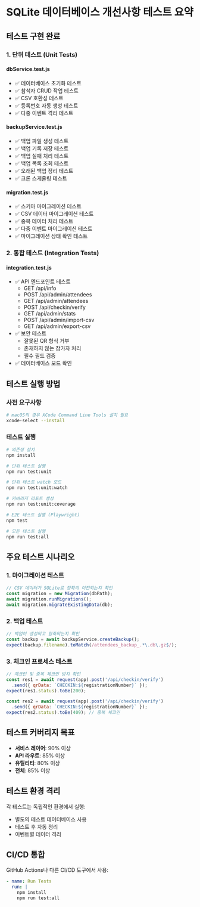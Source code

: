 # SQLite 데이터베이스 개선사항 테스트 요약

## 테스트 구현 완료

### 1. 단위 테스트 (Unit Tests)

#### dbService.test.js
- ✅ 데이터베이스 초기화 테스트
- ✅ 참석자 CRUD 작업 테스트
- ✅ CSV 호환성 테스트
- ✅ 등록번호 자동 생성 테스트
- ✅ 다중 이벤트 격리 테스트

#### backupService.test.js
- ✅ 백업 파일 생성 테스트
- ✅ 백업 기록 저장 테스트
- ✅ 백업 실패 처리 테스트
- ✅ 백업 목록 조회 테스트
- ✅ 오래된 백업 정리 테스트
- ✅ 크론 스케줄링 테스트

#### migration.test.js
- ✅ 스키마 마이그레이션 테스트
- ✅ CSV 데이터 마이그레이션 테스트
- ✅ 중복 데이터 처리 테스트
- ✅ 다중 이벤트 마이그레이션 테스트
- ✅ 마이그레이션 상태 확인 테스트

### 2. 통합 테스트 (Integration Tests)

#### integration.test.js
- ✅ API 엔드포인트 테스트
  - GET /api/info
  - POST /api/admin/attendees
  - GET /api/admin/attendees
  - POST /api/checkin/verify
  - GET /api/admin/stats
  - POST /api/admin/import-csv
  - GET /api/admin/export-csv
- ✅ 보안 테스트
  - 잘못된 QR 형식 거부
  - 존재하지 않는 참가자 처리
  - 필수 필드 검증
- ✅ 데이터베이스 모드 확인

## 테스트 실행 방법

### 사전 요구사항
```bash
# macOS의 경우 XCode Command Line Tools 설치 필요
xcode-select --install
```

### 테스트 실행
```bash
# 의존성 설치
npm install

# 단위 테스트 실행
npm run test:unit

# 단위 테스트 watch 모드
npm run test:unit:watch

# 커버리지 리포트 생성
npm run test:unit:coverage

# E2E 테스트 실행 (Playwright)
npm test

# 모든 테스트 실행
npm run test:all
```

## 주요 테스트 시나리오

### 1. 마이그레이션 테스트
```javascript
// CSV 데이터가 SQLite로 정확히 이전되는지 확인
const migration = new Migration(dbPath);
await migration.runMigrations();
await migration.migrateExistingData(db);
```

### 2. 백업 테스트
```javascript
// 백업이 생성되고 압축되는지 확인
const backup = await backupService.createBackup();
expect(backup.filename).toMatch(/attendees_backup_.*\.db\.gz$/);
```

### 3. 체크인 프로세스 테스트
```javascript
// 체크인 및 중복 체크인 방지 확인
const res1 = await request(app).post('/api/checkin/verify')
  .send({ qrData: `CHECKIN:${registrationNumber}` });
expect(res1.status).toBe(200);

const res2 = await request(app).post('/api/checkin/verify')
  .send({ qrData: `CHECKIN:${registrationNumber}` });
expect(res2.status).toBe(409); // 중복 체크인
```

## 테스트 커버리지 목표

- **서비스 레이어**: 90% 이상
- **API 라우트**: 85% 이상
- **유틸리티**: 80% 이상
- **전체**: 85% 이상

## 테스트 환경 격리

각 테스트는 독립적인 환경에서 실행:
- 별도의 테스트 데이터베이스 사용
- 테스트 후 자동 정리
- 이벤트별 데이터 격리

## CI/CD 통합

GitHub Actions나 다른 CI/CD 도구에서 사용:
```yaml
- name: Run Tests
  run: |
    npm install
    npm run test:all
```